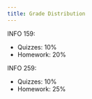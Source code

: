 ```yaml
---
title: Grade Distribution
---
```


INFO 159:
- Quizzes: 10%
- Homework: 20%

INFO 259:
- Quizzes: 10%
- Homework: 25%

